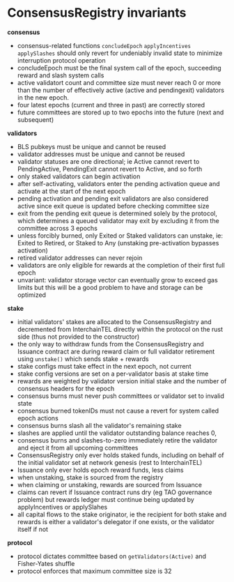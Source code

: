# ConsensusRegistry invariants

**consensus**

- consensus-related functions `concludeEpoch` `applyIncentives` `applySlashes` should only revert for undeniably invalid state to minimize interruption protocol operation
- concludeEpoch must be the final system call of the epoch, succeeding reward and slash system calls
- active validatort count and committee size must never reach 0 or more than the number of effectively active (active and pendingexit) validators in the new epoch.
- four latest epochs (current and three in past) are correctly stored
- future committees are stored up to two epochs into the future (next and subsequent)

**validators**

- BLS pubkeys must be unique and cannot be reused
- validator addresses must be unique and cannot be reused
- validator statuses are one directional; ie Active cannot revert to PendingActive, PendingExit cannot revert to Active, and so forth
- only staked validators can begin activation
- after self-activating, validators enter the pending activation queue and activate at the start of the next epoch
- pending activation and pending exit validators are also considered active since exit queue is updated before checking committee size
- exit from the pending exit queue is determined solely by the protocol, which determines a queued validator may exit by excluding it from the committee across 3 epochs
- unless forcibly burned, only Exited or Staked validators can unstake, ie: Exited to Retired, or Staked to Any (unstaking pre-activation bypasses activation)
- retired validator addresses can never rejoin
- validators are only eligible for rewards at the completion of their first full epoch
- unvariant: validator storage vector can eventually grow to exceed gas limits but this will be a good problem to have and storage can be optimized

**stake**

- initial validators' stakes are allocated to the ConsensusRegistry and decremented from InterchainTEL directly within the protocol on the rust side (thus not provided to the constructor)
- the only way to withdraw funds from the ConsensusRegistry and Issuance contract are during reward claim or full validator retirement using `unstake()` which sends stake + rewards
- stake configs must take effect in the next epoch, not current
- stake config versions are set on a per-validator basis at stake time
- rewards are weighted by validator version initial stake and the number of consensus headers for the epoch
- consensus burns must never push committees or validator set to invalid state
- consensus burned tokenIDs must not cause a revert for system called epoch actions
- consensus burns slash all the validator's remaining stake
- slashes are applied until the validator outstanding balance reaches 0,
- consensus burns and slashes-to-zero immediately retire the validator and eject it from all upcoming committees
- ConsensusRegistry only ever holds staked funds, including on behalf of the initial validator set at network genesis (rest to InterchainTEL)
- Issuance only ever holds epoch reward funds, less claims
- when unstaking, stake is sourced from the registry
- when claiming or unstaking, rewards are sourced from Issuance
- claims can revert if Issuance contract runs dry (eg TAO governance problem) but rewards ledger must continue being updated by applyIncentives or applySlahes
- all capital flows to the stake originator, ie the recipient for both stake and rewards is either a validator's delegator if one exists, or the validator itself if not

**protocol**

- protocol dictates committee based on `getValidators(Active)` and Fisher-Yates shuffle
- protocol enforces that maximum committee size is 32
